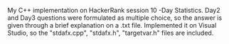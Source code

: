 My C++ implementation on HackerRank session 10 -Day Statistics. Day2 and Day3 questions were formulated as multiple choice, so 
the answer is given through a brief explanation on a .txt file. Implemented it on Visual Studio, so the "stdafx.cpp", "stdafx.h",
"targetvar.h" files are included.
